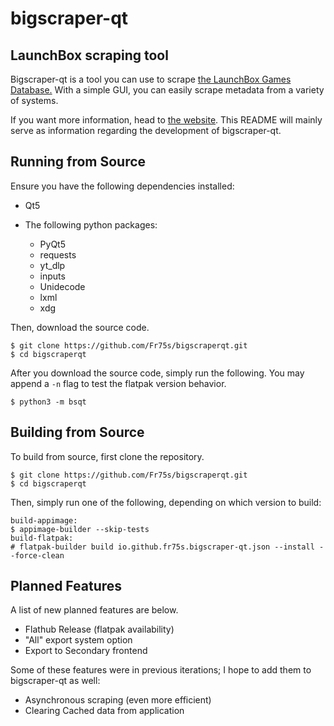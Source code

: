 # bigscraper-qt

## LaunchBox scraping tool

Bigscraper-qt is a tool you can use to scrape [the LaunchBox Games Database.](https://gamesdb.launchbox-app.com/) With a simple GUI, you can easily scrape metadata from a variety of systems.

If you want more information, head to [the website](https://fr75s.github.io/bigscraperqt/). This README will mainly serve as information regarding the development of bigscraper-qt.

## Running from Source

Ensure you have the following dependencies installed:

- Qt5

- The following python packages:
	- PyQt5
	- requests
	- yt_dlp
	- inputs
	- Unidecode
	- lxml
	- xdg

Then, download the source code.

	$ git clone https://github.com/Fr75s/bigscraperqt.git
	$ cd bigscraperqt

After you download the source code, simply run the following. You may append a `-n` flag to test the flatpak version behavior.

	$ python3 -m bsqt


## Building from Source

To build from source, first clone the repository.

	$ git clone https://github.com/Fr75s/bigscraperqt.git
	$ cd bigscraperqt

Then, simply run one of the following, depending on which version to build:

	build-appimage:
	$ appimage-builder --skip-tests
	build-flatpak:
	# flatpak-builder build io.github.fr75s.bigscraper-qt.json --install --force-clean

## Planned Features

A list of new planned features are below.

- Flathub Release (flatpak availability)
- "All" export system option
- Export to Secondary frontend

Some of these features were in previous iterations; I hope to add them to bigscraper-qt as well:

- Asynchronous scraping (even more efficient)
- Clearing Cached data from application
